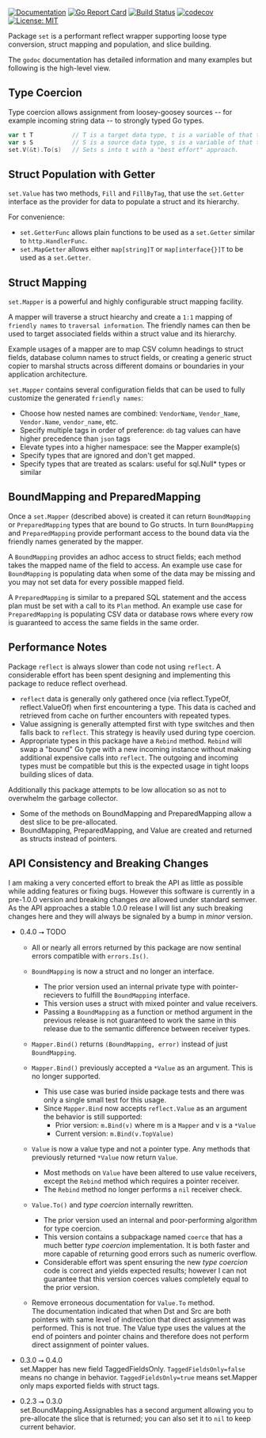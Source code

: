 [![Documentation](https://godoc.org/github.com/nofeaturesonlybugs/set?status.svg)](http://godoc.org/github.com/nofeaturesonlybugs/set)
[![Go Report Card](https://goreportcard.com/badge/github.com/nofeaturesonlybugs/set)](https://goreportcard.com/report/github.com/nofeaturesonlybugs/set)
[![Build Status](https://travis-ci.com/nofeaturesonlybugs/set.svg?branch=master)](https://travis-ci.com/nofeaturesonlybugs/set)
[![codecov](https://codecov.io/gh/nofeaturesonlybugs/set/branch/master/graph/badge.svg)](https://codecov.io/gh/nofeaturesonlybugs/set)
[![License: MIT](https://img.shields.io/badge/License-MIT-yellow.svg)](https://opensource.org/licenses/MIT)

Package `set` is a performant reflect wrapper supporting loose type conversion, struct mapping and population, and slice building.

The `godoc` documentation has detailed information and many examples but following is the high-level view.

## Type Coercion

Type coercion allows assignment from loosey-goosey sources -- for example incoming string data -- to strongly typed Go types.

```go
var t T           // T is a target data type, t is a variable of that type.
var s S           // S is a source data type, s is a variable of that type.
set.V(&t).To(s)   // Sets s into t with a "best effort" approach.
```

## Struct Population with Getter

`set.Value` has two methods, `Fill` and `FillByTag`, that use the `set.Getter` interface as the provider for data to populate a struct and its hierarchy.

For convenience:

- `set.GetterFunc` allows plain functions to be used as a `set.Getter` similar to `http.HandlerFunc`.
- `set.MapGetter` allows either `map[string]T` or `map[interface{}]T` to be used as a `set.Getter`.

## Struct Mapping

`set.Mapper` is a powerful and highly configurable struct mapping facility.

A mapper will traverse a struct hiearchy and create a `1:1` mapping of `friendly names` to `traversal information`. The friendly names can then be used to target associated fields within a struct value and its hierarchy.

Example usages of a mapper are to map CSV column headings to struct fields, database column names to struct fields,
or creating a generic struct copier to marshal structs across different domains or boundaries in your application architecture.

`set.Mapper` contains several configuration fields that can be used to fully customize the generated `friendly names`:

- Choose how nested names are combined: `VendorName`, `Vendor_Name`, `Vendor.Name`, `vendor_name`, etc.
- Specify multiple tags in order of preference: `db` tag values can have higher precedence than `json` tags
- Elevate types into a higher namespace: see the Mapper example(s)
- Specify types that are ignored and don't get mapped.
- Specify types that are treated as scalars: useful for sql.Null\* types or similar

## BoundMapping and PreparedMapping

Once a `set.Mapper` (described above) is created it can return `BoundMapping` or `PreparedMapping` types that are bound to Go structs. In turn `BoundMapping` and `PreparedMapping` provide performant access to the bound data via the friendly names generated by the mapper.

A `BoundMapping` provides an adhoc access to struct fields; each method takes the mapped name of the field to access. An example use case for `BoundMapping` is populating data when some of the data may be missing and you may not set data for every possible mapped field.

A `PreparedMapping` is similar to a prepared SQL statement and the access plan must be set with a call to its `Plan` method. An example use case for `PreparedMapping` is populating CSV data or database rows where every row is guaranteed to access the same fields in the same order.

## Performance Notes

Package `reflect` is always slower than code not using `reflect`. A considerable effort has been spent designing and implementing this package to reduce reflect overhead.

- `reflect` data is generally only gathered once (via reflect.TypeOf, reflect.ValueOf) when first encountering a type. This data is cached and retrieved from cache on further encounters with repeated types.
- Value assigning is generally attempted first with type switches and then falls back to `reflect`. This strategy is heavily used during type coercion.
- Appropriate types in this package have a `Rebind` method. `Rebind` will swap a "bound" Go type with a new incoming instance without making additional expensive calls into `reflect`. The outgoing and incoming types must be compatible but this is the expected usage in tight loops building slices of data.

Additionally this package attempts to be low allocation so as not to overwhelm the garbage collector.

- Some of the methods on BoundMapping and PreparedMapping allow a dest slice to be pre-allocated.
- BoundMapping, PreparedMapping, and Value are created and returned as structs instead of pointers.

## API Consistency and Breaking Changes

I am making a very concerted effort to break the API as little as possible while adding features or fixing bugs. However this software is currently in a pre-1.0.0 version and breaking changes _are_ allowed under standard semver. As the API approaches a stable 1.0.0 release I will list any such breaking changes here and they will always be signaled by a bump in _minor_ version.

- 0.4.0 ⭢ TODO

  - All or nearly all errors returned by this package are now sentinal errors compatible with `errors.Is()`.
  - `BoundMapping` is now a struct and no longer an interface.
    - The prior version used an internal private type with pointer-recievers to fulfill the
      `BoundMapping` interface.
    - This version uses a struct with mixed pointer and value receivers.
    - Passing a `BoundMapping` as a function or method argument in the previous release is not guaranteed to work the same in this release due to the semantic difference between receiver types.
  - `Mapper.Bind()` returns `(BoundMapping, error)` instead of just `BoundMapping`.
  - `Mapper.Bind()` previously accepted a `*Value` as an argument. This is no longer supported.
    - This use case was buried inside package tests and there was only a single small test for this usage.
    - Since `Mapper.Bind` now accepts `reflect.Value` as an argument the behavior is still supported:
      - Prior version: `m.Bind(v)` where m is a `Mapper` and v is a `*Value`
      - Current version: `m.Bind(v.TopValue)`
  - `Value` is now a value type and not a pointer type. Any methods that previously returned `*Value` now return `Value`.
    - Most methods on `Value` have been altered to use value receivers, except the `Rebind` method which requires a pointer receiver.
    - The `Rebind` method no longer performs a `nil` receiver check.
  - `Value.To()` and _type coercion_ internally rewritten.

    - The prior version used an internal and poor-performing algorithm for type coercion.
    - This version contains a subpackage named `coerce` that has a much better _type coercion_ implementation. It is both faster and more capable of returning good errors such as numeric overflow.
    - Considerable effort was spent ensuring the new _type coercion_ code is correct and yields expected results; however I can not guarantee that this version coerces values completely equal to the prior version.

  - Remove erroneous documentation for `Value.To` method.  
    The documentation indicated that when Dst and Src are both pointers with same level of indirection that direct assignment was performed. This is not true. The Value type uses the values at the end of pointers and pointer chains and therefore does not perform direct assignment of pointer values.

- 0.3.0 ⭢ 0.4.0  
  set.Mapper has new field TaggedFieldsOnly. `TaggedFieldsOnly=false` means no change in behavior. `TaggedFieldsOnly=true` means set.Mapper only maps exported fields with struct tags.

- 0.2.3 ⭢ 0.3.0  
  set.BoundMapping.Assignables has a second argument allowing you to pre-allocate the slice that is returned; you can also set it to `nil` to keep current behavior.
